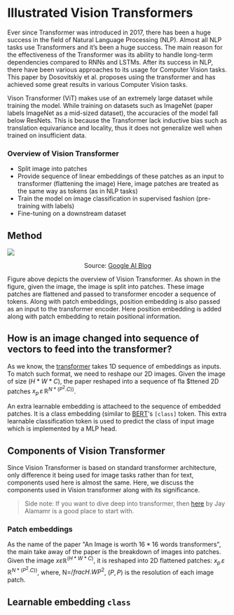 # Illustrated Vision Transformers

Ever since Transformer was introduced in 2017, there has been a huge success in the field of Natural Language Processing (NLP). Almost all NLP tasks use Transformers and it’s been a huge success. The main reason for the effectiveness of the Transformer was its ability to handle long-term dependencies compared to RNNs and LSTMs. After its success in NLP, there have been various approaches to its usage for Computer Vision tasks. This paper by Dosovitskiy et al. proposes using the transformer and has achieved some great results in various Computer Vision tasks.

Vison Transformer (ViT) makes use of an extremely large dataset while training the model. While training on datasets such as ImageNet (paper labels ImageNet as a mid-sized dataset), the accuracies of the model fall below ResNets. This is because the Transformer lack inductive bias such as translation equivariance and locality, thus it does not generalize well when trained on insufficient data.

### Overview of Vision Transformer


- Split image into patches
- Provide sequence of linear embeddings of these patches as an input to transformer (flattening the image)
  Here, image patches are treated as the same way as tokens (as in NLP tasks)
- Train the model on image classification in supervised fashion (pre-training with labels)
- Fine-tuning on a downstream dataset

## Method
![](/images/vision_transformer.gif)
<div align="center"> Source: <a href='https://ai.googleblog.com/2020/12/transformers-for-image-recognition-at.html'>Google AI Blog</a> </div>



Figure above depicts the overview of Vision Transformer. As shown in the figure, given the image, the image is split into patches. These image patches are flattened and passed to transformer encoder a sequence of tokens. Along with patch embeddings, position embedding is also passed as an input to the transformer encoder. Here position embedding is added along with patch embedding to retain positional information. 


## How is an image changed into sequence of vectors to feed into the transformer?
As we know, the [transformer](https://arxiv.org/abs/1706.03762) takes 1D sequence of embeddings as inputs. To match such format, we need to reshape our 2D images. Given the image of size $(H * W * C)$, the paper reshaped into a sequence of fla  $ttened 2D patches $x_p \, \varepsilon \, \mathbb{R}^{N*(P^2.C))}$.

An extra learnable embedding is attacheed to the sequence of embedded patches. It is a class embedding (similar to [BERT](https://arxiv.org/abs/1810.04805)'s ```[class]``` token. This extra learnable classification token is used to predict the class of input image which is implemented by a MLP head.

## Components of Vision Transformer
Since Vision Transformer is based on standard transformer architecture, only difference it being used for image tasks rather than for text, components used here is almost the same. Here, we discuss the components used in Vision transformer along with its significance. 

> Side note: If you want to dive deep into transformer, then [here](https://jalammar.github.io/illustrated-transformer/) by Jay Alamamr is a good place to start with.

### Patch embeddings
As the name of the paper "An Image is worth $16*16$ words transformers", the main take away of the paper is the breakdown of images into patches. Given the image $x \varepsilon \mathbb{R}^(H*W*C)$, it is reshaped into 2D flattened patches: $x_p \, \varepsilon \, \mathbb{R}^{N*(P^2.C))}$,
                        where,
                            N=$/frac{H.W}{P^2}$, $(P, P)$ is the resolution of each image patch.


## Learnable embedding ```class```
